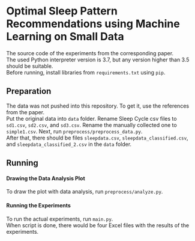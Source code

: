 # **Optimal Sleep Pattern Recommendations using Machine Learning on Small Data**

The source code of the experiments from the corresponding paper.  
The used Python interpreter version is 3.7, but any version higher than 3.5 should be suitable.  
Before running, install libraries from `requirements.txt` using `pip`.

## Preparation 
The data was not pushed into this repository.
To get it, use the references from the paper.  
Put the original data into `data` folder. Rename Sleep Cycle csv files to `sd1.csv`, `sd2.csv`, and `sd3.csv`.
Rename the manually collected one to `simple1.csv`. Next, run `preprocess/preprocess_data.py`.  
After that, there should be files `sleepdata.csv`, `sleepdata_classified.csv`, and `sleepdata_classified_2.csv` in the 
`data` folder.

## Running

#### Drawing the Data Analysis Plot
To draw the plot with data analysis, run `preprocess/analyze.py`.

#### Running the Experiments
To run the actual experiments, run `main.py`.  
When script is done, there would be four Excel files with the results of the experiments.